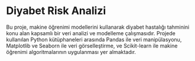 # Diyabet Risk Analizi
Bu proje, makine öğrenimi modellerini kullanarak diyabet hastalığı tahminini konu alan kapsamlı bir veri analizi ve modelleme çalışmasıdır. Projede kullanılan Python kütüphaneleri arasında Pandas ile veri manipülasyonu, Matplotlib ve Seaborn ile veri görselleştirme, ve Scikit-learn ile makine öğrenimi algoritmalarının uygulanması yer almaktadır.
